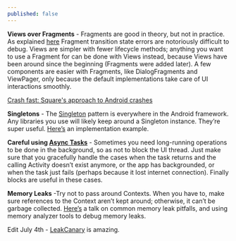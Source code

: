 ```yaml
---
published: false
---
```

**Views over Fragments** - Fragments are good in theory, but not in practice. As explained [here](https://corner.squareup.com/2014/10/advocating-against-android-fragments.html) Fragment transition state errors are notoriously difficult to debug. Views are simpler with fewer lifecycle methods; anything you want to use a Fragment for can be done with Views instead, because Views have been around since the beginning (Fragments were added later). A few components are easier with Fragments, like DialogFragments and ViewPager, only because the default implementations take care of UI interactions smoothly.

[Crash fast: Square's approach to Android crashes](https://www.youtube.com/watch?v=57P86oZXjXs)

**Singletons** - The [Singleton](http://en.wikipedia.org/wiki/Singleton_pattern) pattern is everywhere in the Android framework. Any libraries you use will likely keep around a Singleton instance. They’re super useful. [Here’s](https://developer.android.com/training/volley/requestqueue.html#singleton) an implementation example.

**Careful using [Async Tasks](http://developer.android.com/reference/android/os/AsyncTask.html)** - Sometimes you need long-running operations to be done in the background, so as not to block the UI thread. Just make sure that you gracefully handle the cases when the task returns and the calling Activity doesn’t exist anymore, or the app has backgrounded, or when the task just fails (perhaps because it lost internet connection). Finally blocks are useful in these cases.

**Memory Leaks** -Try not to pass around Contexts. When you have to, make sure references to the Context aren’t kept around; otherwise, it can’t be garbage collected. [Here’s](https://www.youtube.com/watch?v=_CruQY55HOk) a talk on common memory leak pitfalls, and using memory analyzer tools to debug memory leaks.

Edit July 4th - [LeakCanary](https://github.com/square/leakcanary) is amazing.
